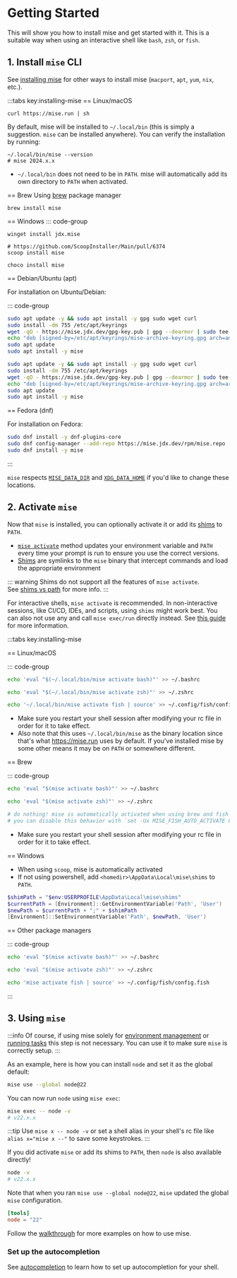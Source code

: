 # Getting Started

This will show you how to install mise and get started with it. This is a suitable way when using an interactive shell like `bash`, `zsh`, or `fish`.

## 1. Install `mise` CLI

See [installing mise](/installing-mise) for other ways to install mise (`macport`, `apt`, `yum`, `nix`, etc.).

:::tabs key:installing-mise
== Linux/macOS

```shell
curl https://mise.run | sh
```

By default, mise will be installed to `~/.local/bin` (this is simply a suggestion. `mise` can be installed anywhere).
You can verify the installation by running:

```shell
~/.local/bin/mise --version
# mise 2024.x.x
```

- `~/.local/bin` does not need to be in `PATH`. mise will automatically add its own directory to `PATH`
  when activated.

== Brew
Using [brew](https://brew.sh/) package manager

```shell
brew install mise
```

== Windows
::: code-group

```shell [winget]
winget install jdx.mise
```

```shell [scoop]
# https://github.com/ScoopInstaller/Main/pull/6374
scoop install mise
```

```shell [chocolatey]
choco install mise
```

== Debian/Ubuntu (apt)

For installation on Ubuntu/Debian:

::: code-group

```sh [amd64]
sudo apt update -y && sudo apt install -y gpg sudo wget curl
sudo install -dm 755 /etc/apt/keyrings
wget -qO - https://mise.jdx.dev/gpg-key.pub | gpg --dearmor | sudo tee /etc/apt/keyrings/mise-archive-keyring.gpg 1> /dev/null
echo "deb [signed-by=/etc/apt/keyrings/mise-archive-keyring.gpg arch=amd64] https://mise.jdx.dev/deb stable main" | sudo tee /etc/apt/sources.list.d/mise.list
sudo apt update
sudo apt install -y mise
```

```sh [arm64]
sudo apt update -y && sudo apt install -y gpg sudo wget curl
sudo install -dm 755 /etc/apt/keyrings
wget -qO - https://mise.jdx.dev/gpg-key.pub | gpg --dearmor | sudo tee /etc/apt/keyrings/mise-archive-keyring.gpg 1> /dev/null
echo "deb [signed-by=/etc/apt/keyrings/mise-archive-keyring.gpg arch=arm64] https://mise.jdx.dev/deb stable main" | sudo tee /etc/apt/sources.list.d/mise.list
sudo apt update
sudo apt install -y mise
```

== Fedora (dnf)

For installation on Fedora:

```sh
sudo dnf install -y dnf-plugins-core
sudo dnf config-manager --add-repo https://mise.jdx.dev/rpm/mise.repo
sudo dnf install -y mise
```

:::

`mise` respects [`MISE_DATA_DIR`](/configuration) and [`XDG_DATA_HOME`](/configuration) if you'd like
to change these locations.

## 2. Activate `mise`

Now that `mise` is installed, you can optionally activate it or add its [shims](dev-tools/shims.md) to `PATH`.

- [`mise activate`](/cli/activate) method updates your environment variable and `PATH` every time your prompt is run to ensure you use the correct versions.
- [Shims](dev-tools/shims.md) are symlinks to the `mise` binary that intercept commands and load the appropriate environment

::: warning
Shims do not support all the features of `mise activate`.<br>
See [shims vs path](/dev-tools/shims.html#shims-vs-path) for more info.
:::

For interactive shells, `mise activate` is recommended. In non-interactive sessions, like CI/CD, IDEs, and scripts, using `shims` might work best. You can also not use any and call `mise exec/run` directly instead.
See [this guide](dev-tools/shims.md) for more information.

:::tabs key:installing-mise

== Linux/macOS

::: code-group

```sh [bash]
echo 'eval "$(~/.local/bin/mise activate bash)"' >> ~/.bashrc
```

```sh [zsh]
echo 'eval "$(~/.local/bin/mise activate zsh)"' >> ~/.zshrc
```

```sh [fish]
echo '~/.local/bin/mise activate fish | source' >> ~/.config/fish/config.fish
```

- Make sure you restart your shell session after modifying your rc file in order for it to take
  effect.
- Also note that
  this uses `~/.local/bin/mise` as the binary location since that's what <https://mise.run> uses by
  default. If you've
  installed mise by some other means it may be on `PATH` or somewhere different.

== Brew

::: code-group

```sh [bash]
echo 'eval "$(mise activate bash)"' >> ~/.bashrc
```

```sh [zsh]
echo 'eval "$(mise activate zsh)"' >> ~/.zshrc
```

```sh [fish]
# do nothing! mise is automatically activated when using brew and fish
# you can disable this behavior with `set -Ux MISE_FISH_AUTO_ACTIVATE 0`
```

- Make sure you restart your shell session after modifying your rc file in order for it to take effect.

== Windows

- When using `scoop`, mise is automatically activated
- If not using powershell, add `<homedir>\AppData\Local\mise\shims` to `PATH`.

```powershell [powershell]
$shimPath = "$env:USERPROFILE\AppData\Local\mise\shims"
$currentPath = [Environment]::GetEnvironmentVariable('Path', 'User')
$newPath = $currentPath + ";" + $shimPath
[Environment]::SetEnvironmentVariable('Path', $newPath, 'User')
```

== Other package managers

::: code-group

```sh [bash]
echo 'eval "$(mise activate bash)"' >> ~/.bashrc
```

```sh [zsh]
echo 'eval "$(mise activate zsh)"' >> ~/.zshrc
```

```sh [fish]
echo 'mise activate fish | source' >> ~/.config/fish/config.fish
```

:::

## 3. Using `mise`

:::info
Of course, if using mise solely for [environment management](/environments/)
or [running tasks](/tasks/)
this step is not necessary. You can use it to make sure `mise` is correctly setup.
:::

As an example, here is how you can install `node` and set it as the global default:

```sh
mise use --global node@22
```

You can now run `node` using `mise exec`:

```sh
mise exec -- node -v
# v22.x.x
```

:::tip
Use `mise x -- node -v` or set a shell alias in your shell's rc file like `alias x="mise x --"` to
save some keystrokes.
:::

If you did activate `mise` or add its shims to `PATH`, then `node` is also available directly!

```sh
node -v
# v22.x.x
```

Note that when you ran `mise use --global node@22`, `mise` updated the global `mise` configuration.

```toml [~/.config/mise/config.toml]
[tools]
node = "22"
```

Follow the [walkthrough](/walkthrough) for more examples on how to use mise.

### Set up the autocompletion

See [autocompletion](/installing-mise.html#autocompletion) to learn how to set up autocompletion for your shell.
